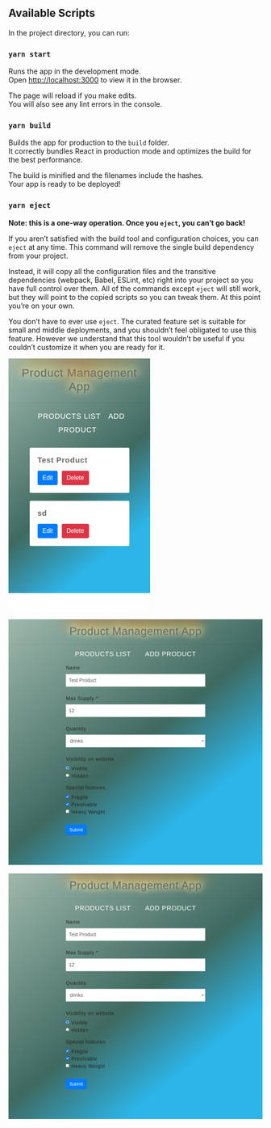 ## Available Scripts

In the project directory, you can run:

### `yarn start`

Runs the app in the development mode.\
Open [http://localhost:3000](http://localhost:3000) to view it in the browser.

The page will reload if you make edits.\
You will also see any lint errors in the console.

### `yarn build`

Builds the app for production to the `build` folder.\
It correctly bundles React in production mode and optimizes the build for the best performance.

The build is minified and the filenames include the hashes.\
Your app is ready to be deployed!

### `yarn eject`

**Note: this is a one-way operation. Once you `eject`, you can’t go back!**

If you aren’t satisfied with the build tool and configuration choices, you can `eject` at any time. This command will remove the single build dependency from your project.

Instead, it will copy all the configuration files and the transitive dependencies (webpack, Babel, ESLint, etc) right into your project so you have full control over them. All of the commands except `eject` will still work, but they will point to the copied scripts so you can tweak them. At this point you’re on your own.

You don’t have to ever use `eject`. The curated feature set is suitable for small and middle deployments, and you shouldn’t feel obligated to use this feature. However we understand that this tool wouldn’t be useful if you couldn’t customize it when you are ready for it.

![alt text](https://raw.githubusercontent.com/Ahmedrazasiddique/master/master/public/screencapture-localhost-3000-2022-07-27-17_42_04.png?token=GHSAT0AAAAAABXBF4LBNSZPKZXYKLAMKXK2YXBGOHA)

![alt text](https://raw.githubusercontent.com/Ahmedrazasiddique/master/master/public/screencapture-localhost-3000-edit-a893fe25-1910-41da-b844-84ecf9d23e53-2022-07-27-17_39_54.png?token=GHSAT0AAAAAABXBF4LAIH37NISXD7LYYSCWYXBGSIA)

![alt text](https://raw.githubusercontent.com/Ahmedrazasiddique/master/master/public/screencapture-localhost-3000-edit-a893fe25-1910-41da-b844-84ecf9d23e53-2022-07-27-17_39_54.png?token=GHSAT0AAAAAABXBF4LAIH37NISXD7LYYSCWYXBGSIA)
